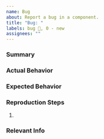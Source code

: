 ```yaml
---
name: Bug
about: Report a bug in a component.
title: "Bug: "
labels: bug 🐞, 0 - new
assignees: ""
---
```


### Summary

### Actual Behavior

### Expected Behavior

### Reproduction Steps

1.

### Relevant Info <!--(e.g. Browser, OS, Mobile)-->
